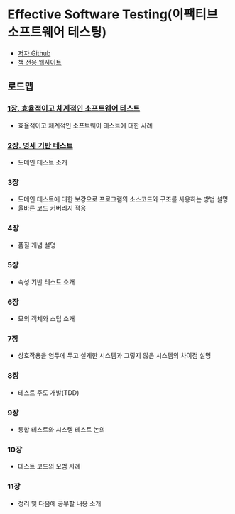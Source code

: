# Effective Software Testing(이팩티브 소프트웨어 테스팅)

- [저자 Github](https://github.com/effective-software-testing/code)
- [책 전용 웹사이트](https://www.effective-software-testing.com/)

## 로드맵
### [1장. 효율적이고 체계적인 소프트웨어 테스트](./ch01/CH01.md)
- 효율적이고 체계적인 소프트웨어 테스트에 대한 사례

### [2장. 명세 기반 테스트](./ch02/ch02.md)
- 도메인 테스트 소개

### 3장
- 도메인 테스트에 대한 보강으로 프로그램의 소스코드와 구조를 사용하는 방법 설명
- 올바른 코드 커버리지 적용

### 4장
- 품질 개념 설명

### 5장
- 속성 기반 테스트 소개

### 6장
- 모의 객체와 스텁 소개

### 7장
- 상호작용을 염두에 두고 설계한 시스템과 그렇지 않은 시스템의 차이점 설명

### 8장
- 테스트 주도 개발(TDD)

### 9장
- 통합 테스트와 시스템 테스트 논의

### 10장
- 테스트 코드의 모범 사례

### 11장
- 정리 및 다음에 공부할 내용 소개
